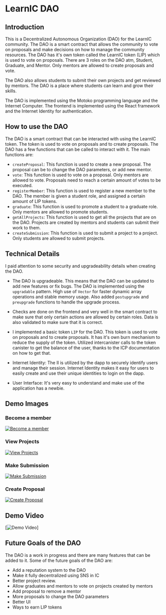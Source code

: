 # LearnIC DAO

## Introduction

This is a Decentralized Autonomous Organization (DAO) for the LearnIC community. The DAO is a smart contract that allows the community to vote on proposals and make decisions on how to manage the community resources. The DAO has it's own token called the LearnIC token (LIP) which is used to vote on proposals. There are 3 roles on the DAO atm, Student, Graduate, and Mentor. Only mentors are allowed to create proposals and vote.

The DAO also allows students to submit their own projects and get reviewed by mentors. The DAO is a place where students can learn and grow their skills.

The DAO is implemented using the Motoko programming language and the Internet Computer. The frontend is implemented using the React framework and the Internet Identity for authentication.

## How to use the DAO

The DAO is a smart contract that can be interacted with using the LearnIC token. The token is used to vote on proposals and to create proposals. The DAO has a few functions that can be called to interact with it. The main functions are:

- `createProposal`: This function is used to create a new proposal. The proposal can be to change the DAO parameters, or add new mentor.
- `vote`: This function is used to vote on a proposal. Only mentors are allowed to vote. Proposals need to reach a certain amount of votes to be executed.
- `registerMember`: This function is used to register a new member to the DAO. The member is given a student role, and assigned a certain amount of LIP tokens.
- `graduate`: This function is used to promote a student to a graduate role. Only mentors are allowed to promote students.
- `getAllProjects`: This function is used to get all the projects that are on the DAO. Projects are created by mentors and students can submit their work to them.
- `createSubmission`: This function is used to submit a project to a project. Only students are allowed to submit projects.

## Technical Details

I paid attention to some security and upgradeability details when creating the DAO.

- The DAO is upgradeable. This means that the DAO can be updated to add new features or fix bugs. The DAO is implemented using the `upgradable` pattern. High use of `Vector` for faster dynamic array operations and stable memory usage. Also added `postupgrade` and `preupgrade` functions to handle the upgrade process.

- Checks are done on the frontend and very well in the smart contract to make sure that only certain actions are allowed by certain roles. Data is also validated to make sure that it is correct.

- I implemented a basic token `LIP` for the DAO. This token is used to vote on proposals and to create proposals. It has it's own burn mechanism to reduce the supply of the token. Utilized intercanister calls to the token canister to get the balance of the user, thanks to the ICP documentation on how to get that.

- Internet Identity: The II is utilized by the dapp to securely identify users and manage their session. Internet Identity makes it easy for users to easily create and use their unique identities to login on the dapp.

- User Interface: It's very easy to understand and make use of the application has a newbie.

## Demo Images

### Become a member

[![Become a member](https://i.imgur.com/7Z3Z3Zm.png)](https://i.imgur.com/7Z3Z3Zm.png)

### View Projects

[![View Projects](https://i.imgur.com/7Z3Z3Zm.png)](https://i.imgur.com/7Z3Z3Zm.png)

### Make Submission

[![Make Submission](https://i.imgur.com/7Z3Z3Zm.png)](https://i.imgur.com/7Z3Z3Zm.png)

### Create Proposal

[![Create Proposal](https://i.imgur.com/7Z3Z3Zm.png)](https://i.imgur.com/7Z3Z3Zm.png)

## Demo Video

[![Demo Video](https://img.youtube.com/vi/)]

## Future Goals of the DAO

The DAO is a work in progress and there are many features that can be added to it. Some of the future goals of the DAO are:

- Add a reputation system to the DAO
- Make it fully decentralized using SNS in IC
- Better project review.
- Allow graduates and mentors to vote on projects created by mentors
- Add proposal to remove a mentor
- More proposals to change the DAO parameters
- Better UI
- Ways to earn LIP tokens
